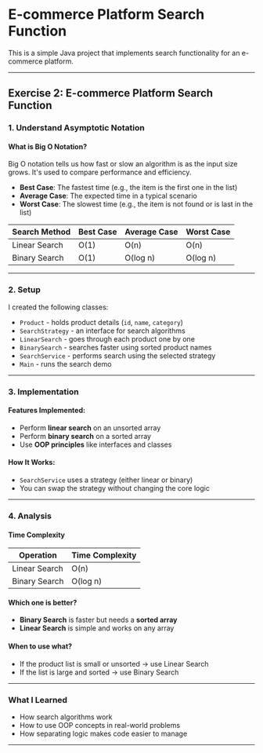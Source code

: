 #  E-commerce Platform Search Function

This is a simple Java project that implements search functionality for an e-commerce platform.

---

##  Exercise 2: E-commerce Platform Search Function

### 1. Understand Asymptotic Notation

####  What is Big O Notation?
Big O notation tells us how fast or slow an algorithm is as the input size grows. It's used to compare performance and efficiency.

- **Best Case**: The fastest time (e.g., the item is the first one in the list)
- **Average Case**: The expected time in a typical scenario
- **Worst Case**: The slowest time (e.g., the item is not found or is last in the list)

| Search Method   | Best Case | Average Case | Worst Case |
|----------------|-----------|---------------|-------------|
| Linear Search   | O(1)     | O(n)          | O(n)        |
| Binary Search   | O(1)     | O(log n)      | O(log n)    |

---

### 2. Setup

I created the following classes:

- `Product` - holds product details (`id`, `name`, `category`)
- `SearchStrategy` - an interface for search algorithms
- `LinearSearch` - goes through each product one by one
- `BinarySearch` - searches faster using sorted product names
- `SearchService` - performs search using the selected strategy
- `Main` - runs the search demo

---

### 3. Implementation

####  Features Implemented:
- Perform **linear search** on an unsorted array
- Perform **binary search** on a sorted array
- Use **OOP principles** like interfaces and classes


####  How It Works:
- `SearchService` uses a strategy (either linear or binary)
- You can swap the strategy without changing the core logic

---

### 4. Analysis

####  Time Complexity

| Operation         | Time Complexity |
|------------------|------------------|
| Linear Search     | O(n)             |
| Binary Search     | O(log n)         |

####  Which one is better?
- **Binary Search** is faster but needs a **sorted array**
- **Linear Search** is simple and works on any array

####  When to use what?
- If the product list is small or unsorted → use Linear Search
- If the list is large and sorted → use Binary Search

---

###  What I Learned

- How search algorithms work
- How to use OOP concepts in real-world problems
- How separating logic makes code easier to manage

---

